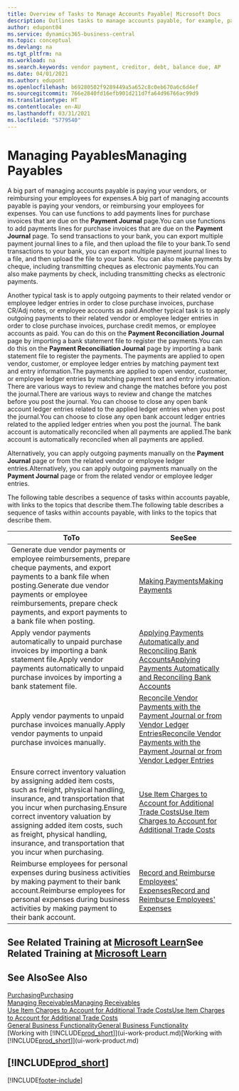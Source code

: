 ```yaml
---
title: Overview of Tasks to Manage Accounts Payable| Microsoft Docs
description: Outlines tasks to manage accounts payable, for example, paying creditors or applying outgoing payments to ledger entries to close invoices or credit memos.
author: edupont04
ms.service: dynamics365-business-central
ms.topic: conceptual
ms.devlang: na
ms.tgt_pltfrm: na
ms.workload: na
ms.search.keywords: vendor payment, creditor, debt, balance due, AP
ms.date: 04/01/2021
ms.author: edupont
ms.openlocfilehash: b69280502f9289449a5a652c8c0eb670a6c6d4ef
ms.sourcegitcommit: 766e2840fd16efb901d211d7fa64d96766ac99d9
ms.translationtype: HT
ms.contentlocale: en-AU
ms.lasthandoff: 03/31/2021
ms.locfileid: "5779540"
---
```

# <a name="managing-payables"></a><span data-ttu-id="a5337-103">Managing Payables</span><span class="sxs-lookup"><span data-stu-id="a5337-103">Managing Payables</span></span>

<span data-ttu-id="a5337-104">A big part of managing accounts payable is paying your vendors, or reimbursing your employees for expenses.</span><span class="sxs-lookup"><span data-stu-id="a5337-104">A big part of managing accounts payable is paying your vendors, or reimbursing your employees for expenses.</span></span> <span data-ttu-id="a5337-105">You can use functions to add payments lines for purchase invoices that are due on the **Payment Journal** page.</span><span class="sxs-lookup"><span data-stu-id="a5337-105">You can use functions to add payments lines for purchase invoices that are due on the **Payment Journal** page.</span></span> <span data-ttu-id="a5337-106">To send transactions to your bank, you can export multiple payment journal lines to a file, and then upload the file to your bank.</span><span class="sxs-lookup"><span data-stu-id="a5337-106">To send transactions to your bank, you can export multiple payment journal lines to a file, and then upload the file to your bank.</span></span> <span data-ttu-id="a5337-107">You can also make payments by cheque, including transmitting cheques as electronic payments.</span><span class="sxs-lookup"><span data-stu-id="a5337-107">You can also make payments by check, including transmitting checks as electronic payments.</span></span>

<span data-ttu-id="a5337-108">Another typical task is to apply outgoing payments to their related vendor or employee ledger entries in order to close purchase invoices, purchase CR/Adj notes, or employee accounts as paid.</span><span class="sxs-lookup"><span data-stu-id="a5337-108">Another typical task is to apply outgoing payments to their related vendor or employee ledger entries in order to close purchase invoices, purchase credit memos, or employee accounts as paid.</span></span> <span data-ttu-id="a5337-109">You can do this on the **Payment Reconciliation Journal** page by importing a bank statement file to register the payments.</span><span class="sxs-lookup"><span data-stu-id="a5337-109">You can do this on the **Payment Reconciliation Journal** page by importing a bank statement file to register the payments.</span></span> <span data-ttu-id="a5337-110">The payments are applied to open vendor, customer, or employee ledger entries by matching payment text and entry information.</span><span class="sxs-lookup"><span data-stu-id="a5337-110">The payments are applied to open vendor, customer, or employee ledger entries by matching payment text and entry information.</span></span> <span data-ttu-id="a5337-111">There are various ways to review and change the matches before you post the journal.</span><span class="sxs-lookup"><span data-stu-id="a5337-111">There are various ways to review and change the matches before you post the journal.</span></span> <span data-ttu-id="a5337-112">You can choose to close any open bank account ledger entries related to the applied ledger entries when you post the journal.</span><span class="sxs-lookup"><span data-stu-id="a5337-112">You can choose to close any open bank account ledger entries related to the applied ledger entries when you post the journal.</span></span> <span data-ttu-id="a5337-113">The bank account is automatically reconciled when all payments are applied.</span><span class="sxs-lookup"><span data-stu-id="a5337-113">The bank account is automatically reconciled when all payments are applied.</span></span>

<span data-ttu-id="a5337-114">Alternatively, you can apply outgoing payments manually on the **Payment Journal** page or from the related vendor or employee ledger entries.</span><span class="sxs-lookup"><span data-stu-id="a5337-114">Alternatively, you can apply outgoing payments manually on the **Payment Journal** page or from the related vendor or employee ledger entries.</span></span>

<span data-ttu-id="a5337-115">The following table describes a sequence of tasks within accounts payable, with links to the topics that describe them.</span><span class="sxs-lookup"><span data-stu-id="a5337-115">The following table describes a sequence of tasks within accounts payable, with links to the topics that describe them.</span></span>

| <span data-ttu-id="a5337-116">To</span><span class="sxs-lookup"><span data-stu-id="a5337-116">To</span></span> | <span data-ttu-id="a5337-117">See</span><span class="sxs-lookup"><span data-stu-id="a5337-117">See</span></span> |
| --- | --- |
| <span data-ttu-id="a5337-118">Generate due vendor payments or employee reimbursements, prepare cheque payments, and export payments to a bank file when posting.</span><span class="sxs-lookup"><span data-stu-id="a5337-118">Generate due vendor payments or employee reimbursements, prepare check payments, and export payments to a bank file when posting.</span></span> |[<span data-ttu-id="a5337-119">Making Payments</span><span class="sxs-lookup"><span data-stu-id="a5337-119">Making Payments</span></span>](payables-make-payments.md) |
| <span data-ttu-id="a5337-120">Apply vendor payments automatically to unpaid purchase invoices by importing a bank statement file.</span><span class="sxs-lookup"><span data-stu-id="a5337-120">Apply vendor payments automatically to unpaid purchase invoices by importing a bank statement file.</span></span> |[<span data-ttu-id="a5337-121">Applying Payments Automatically and Reconciling Bank Accounts</span><span class="sxs-lookup"><span data-stu-id="a5337-121">Applying Payments Automatically and Reconciling Bank Accounts</span></span>](receivables-apply-payments-auto-reconcile-bank-accounts.md) |
| <span data-ttu-id="a5337-122">Apply vendor payments to unpaid purchase invoices manually.</span><span class="sxs-lookup"><span data-stu-id="a5337-122">Apply vendor payments to unpaid purchase invoices manually.</span></span> |[<span data-ttu-id="a5337-123">Reconcile Vendor Payments with the Payment Journal or from Vendor Ledger Entries</span><span class="sxs-lookup"><span data-stu-id="a5337-123">Reconcile Vendor Payments with the Payment Journal or from Vendor Ledger Entries</span></span>](payables-how-apply-purchase-transactions-manually.md) |
|<span data-ttu-id="a5337-124">Ensure correct inventory valuation by assigning added item costs, such as freight, physical handling, insurance, and transportation that you incur when purchasing.</span><span class="sxs-lookup"><span data-stu-id="a5337-124">Ensure correct inventory valuation by assigning added item costs, such as freight, physical handling, insurance, and transportation that you incur when purchasing.</span></span>|[<span data-ttu-id="a5337-125">Use Item Charges to Account for Additional Trade Costs</span><span class="sxs-lookup"><span data-stu-id="a5337-125">Use Item Charges to Account for Additional Trade Costs</span></span>](payables-how-assign-item-charges.md)|
|<span data-ttu-id="a5337-126">Reimburse employees for personal expenses during business activities by making payment to their bank account.</span><span class="sxs-lookup"><span data-stu-id="a5337-126">Reimburse employees for personal expenses during business activities by making payment to their bank account.</span></span>|[<span data-ttu-id="a5337-127">Record and Reimburse Employees' Expenses</span><span class="sxs-lookup"><span data-stu-id="a5337-127">Record and Reimburse Employees' Expenses</span></span>](finance-how-record-reimburse-employee-expenses.md)|

## <a name="see-related-training-at-microsoft-learn"></a><span data-ttu-id="a5337-128">See Related Training at [Microsoft Learn](/learn/paths/process-customer-vendor-payments-dynamics-365-business-central/)</span><span class="sxs-lookup"><span data-stu-id="a5337-128">See Related Training at [Microsoft Learn](/learn/paths/process-customer-vendor-payments-dynamics-365-business-central/)</span></span>

## <a name="see-also"></a><span data-ttu-id="a5337-129">See Also</span><span class="sxs-lookup"><span data-stu-id="a5337-129">See Also</span></span>
[<span data-ttu-id="a5337-130">Purchasing</span><span class="sxs-lookup"><span data-stu-id="a5337-130">Purchasing</span></span>](purchasing-manage-purchasing.md)  
[<span data-ttu-id="a5337-131">Managing Receivables</span><span class="sxs-lookup"><span data-stu-id="a5337-131">Managing Receivables</span></span>](receivables-manage-receivables.md)  
[<span data-ttu-id="a5337-132">Use Item Charges to Account for Additional Trade Costs</span><span class="sxs-lookup"><span data-stu-id="a5337-132">Use Item Charges to Account for Additional Trade Costs</span></span>](payables-how-assign-item-charges.md)  
[<span data-ttu-id="a5337-133">General Business Functionality</span><span class="sxs-lookup"><span data-stu-id="a5337-133">General Business Functionality</span></span>](ui-across-business-areas.md)  
<span data-ttu-id="a5337-134">[Working with [!INCLUDE[prod_short](includes/prod_short.md)]](ui-work-product.md)</span><span class="sxs-lookup"><span data-stu-id="a5337-134">[Working with [!INCLUDE[prod_short](includes/prod_short.md)]](ui-work-product.md)</span></span>

## [!INCLUDE[prod_short](includes/free_trial_md.md)]  


[!INCLUDE[footer-include](includes/footer-banner.md)]
